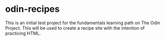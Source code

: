 # odin-recipes

This is an initial test project for the fundamentals learning path on The Odin Project.
This will be used to create a recipe site with the intention of practicing HTML. 